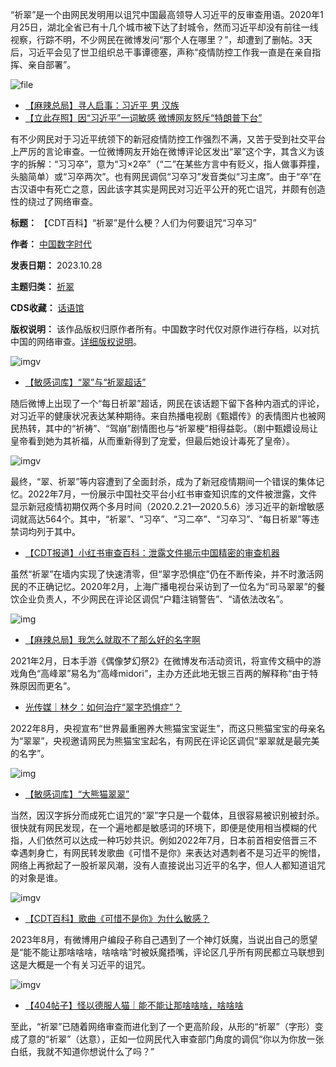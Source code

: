 
“祈翠”是一个由网民发明用以诅咒中国最高领导人习近平的反审查用语。2020年1月25日，湖北全省已有十几个城市被下达了封城令，然而习近平却没有前往一线视察，行踪不明，不少网民在微博发问“那个人在哪里？”，却遭到了删帖。3天后，习近平会见了世卫组织总干事谭德塞，声称“疫情防控工作我一直是在亲自指挥、亲自部署”。


![file](https://chinadigitaltimes.net/chinese/files/2023/10/image-1698502599596.png)


* [【麻辣总局】寻人启事：习近平 男 汉族](https://chinadigitaltimes.net/chinese/633273.html "【麻辣总局】寻人启事：习近平 男 汉族")
* [【立此存照】因“习近平”一词敏感 微博网友怒斥“特朗普下台”](https://chinadigitaltimes.net/chinese/633189.html "【立此存照】因“习近平”一词敏感 微博网友怒斥“特朗普下台”")


有不少网民对于习近平统领下的新冠疫情防控工作强烈不满，又苦于受到社交平台上严厉的言论审查。一位微博网友开始在微博评论区发出“翠”这个字，其含义为该字的拆解：“习习卒”，意为“习×2卒”（“二”在某些方言中有贬义，指人做事莽撞，头脑简单）或“习卒两次”。也有网民调侃“习卒习”发音类似“习主席”。由于“卒”在古汉语中有死亡之意，因此该字其实是网民对习近平公开的死亡诅咒，并颇有创造性的绕过了网络审查。




**标题：** 【CDT百科】“祈翠”是什么梗？人们为何要诅咒“习卒习”  

**作者：** [中国数字时代](https://chinadigitaltimes.net/space/中国数字时代)  

**发表日期：** 2023.10.28  

**主题归类：** [祈翠](https://chinadigitaltimes.net/space/祈翠)  

**CDS收藏：** [话语馆](https://chinadigitaltimes.net/space/%E8%AF%9D%E8%AF%AD%E9%A6%86)  

**版权说明：** 该作品版权归原作者所有。中国数字时代仅对原作进行存档，以对抗中国的网络审查。[详细版权说明](https://chinadigitaltimes.net/chinese/copyright)。


![imgv](https://chinadigitaltimes.net/chinese/files/2020/02/EPxVcxtU8AA7A5g.jpeg)


* [【敏感词库】“翠”与“祈翠超话”](https://chinadigitaltimes.net/chinese/634480.html "【敏感词库】“翠”与“祈翠超话”")


随后微博上出现了一个“每日祈翠”超话，网民在该话题下留下各种内涵式的评论，对习近平的健康状况表达某种期待。来自热播电视剧《甄嬛传》的表情图片也被网民热转，其中的“祈祷”、“驾崩”剧情图也与“祈翠梗”相得益彰。（剧中甄嬛设局让皇帝看到她为其祈福，从而重新得到了宠爱，但最后她设计毒死了皇帝）。


![imgv](https://chinadigitaltimes.net/chinese/files/2020/02/DW8B7oHVwAAZeRp.jpg)


最终，“翠、祈翠”等内容遭到了全面封杀，成为了新冠疫情期间一个错误的集体记忆。2022年7月，一份展示中国社交平台小红书审查知识库的文件被泄露，文件显示新冠疫情初期仅两个多月时间（2020.2.21—2020.5.6）涉习近平的新增敏感词就高达564个。其中，“祈翠”、“习卒”、“习二卒”、“习卒习”、“每日祈翠”等违禁词均列于其中。


* [【CDT报道】小红书审查百科：泄露文件揭示中国精密的审查机器](https://chinadigitaltimes.net/chinese/684280.html "【CDT报道】小红书审查百科：泄露文件揭示中国精密的审查机器")


虽然“祈翠”在墙内实现了快速清零，但“翠字恐惧症”仍在不断传染，并不时激活网民的不正确记忆。2020年2月，上海广播电视台采访到了一位名为“司马翠翠”的餐饮企业负责人，不少网民在评论区调侃“户籍注销警告”、“请依法改名”。


![img](https://chinadigitaltimes.net/chinese/files/2020/02/ERnlrekUEAAbXLh.jpeg)


* [【麻辣总局】我怎么就取不了那么好的名字啊](https://chinadigitaltimes.net/chinese/636786.html "【麻辣总局】我怎么就取不了那么好的名字啊")


2021年2月，日本手游《偶像梦幻祭2》在微博发布活动资讯，将宣传文稿中的游戏角色“高峰翠”易名为“高峰midori”，主办方还此地无银三百两的解释称“由于特殊原因而更名”。


* [光传媒｜林夕：如何治疗“翠字恐惧症”？](https://chinadigitaltimes.net/chinese/663145.html "光传媒｜林夕：如何治疗“翠字恐惧症”？")


2022年8月，央视宣布“世界最重圈养大熊猫宝宝诞生”，而这只熊猫宝宝的母亲名为“翠翠”，央视邀请网民为熊猫宝宝起名，有网民在评论区调侃“翠翠就是最完美的名字”。


![img](https://chinadigitaltimes.net/chinese/files/2022/08/image-1661413515406.png)


* [【敏感词库】“大熊猫翠翠”](https://chinadigitaltimes.net/chinese/686140.html "【敏感词库】“大熊猫翠翠”")


当然，因汉字拆分而成死亡诅咒的“翠”字只是一个载体，且很容易被识别被封杀。很快就有网民发现，在一个遍地都是敏感词的环境下，即便是使用相当模糊的代指，人们依然可以达成一种巧妙共识。例如2022年7月，日本前首相安倍晋三不幸遇刺身亡，有网民转发歌曲《可惜不是你》来表达对遇刺者不是习近平的惋惜，网络上再掀起了一股祈翠风潮，没有人直接说出习近平的名字，但人人都知道诅咒的对象是谁。


![imgv](https://chinadigitaltimes.net/chinese/files/2023/10/可惜不是你分享.jpg)


* [【CDT百科】歌曲《可惜不是你》为什么敏感？](https://chinadigitaltimes.net/chinese/701491.html "【CDT百科】歌曲《可惜不是你》为什么敏感？")


2023年8月，有微博用户编段子称自己遇到了一个神灯妖魔，当说出自己的愿望是“能不能让那啥啥啥，啥啥啥”时被妖魔捂嘴，评论区几乎所有网民都立马联想到这是大概是一个有关习近平的诅咒。


![imgv](https://chinadigitaltimes.net/chinese/files/2023/08/image-1691665978561.png)


* [【404帖子】怪以德服人猫｜能不能让那啥啥啥，啥啥啥](https://chinadigitaltimes.net/chinese/699237.html "【404帖子】怪以德服人猫｜能不能让那啥啥啥，啥啥啥")


至此，“祈翠”已随着网络审查而进化到了一个更高阶段，从形的“祈翠”（字形）变成了意的“祈翠”（达意），正如一位网民代入审查部门角度的调侃“你以为你放一张白纸，我就不知道你想说什么了吗？”

